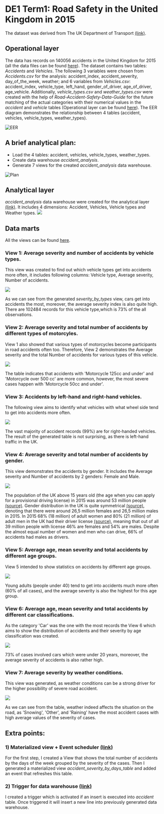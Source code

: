 # DE1 Term1: Road Safety in the United Kingdom in 2015
The dataset was derived from The UK Department of Transport [(link)](https://data.gov.uk/dataset/cb7ae6f0-4be6-4935-9277-47e5ce24a11f/road-safety-data).
## Operational layer
The data has records on 140056 accidents in the United Kingdom for 2015 (all the data files can be found [here](https://github.com/alimadt/data_engineering_1/blob/master/Term1/data.zip)). The dataset contains two tables: *Accidents* and *Vehicles*. The following 3 variables were chosen from *Accidents.csv* for the analysis: accident_index, accident_severity, day_of_the_week, weather; and 6 variables from *Vehicles.csv*: accident_index, vehicle_type, left_hand, gender_of_driver, age_of_driver, age_vehicle.
Additionally, *vehicle_types.csv* and *weather_types.csv* were created with the help of *Road-Accident-Safety-Data-Guide* for the future matching of the actual categories with their numerical values in the *accident* and *vehicle* tables (Operational layer can be found [here](https://github.com/alimadt/data_engineering_1/blob/master/Term1/road_safety.sql)).
The EER diagram demonstrates the relationship between 4 tables (accident, vehicles, vehicle_types, weather_types).

![EER](https://github.com/alimadt/data_engineering_1/blob/master/Term1/eer.png)

## A brief analytical plan:
- Load the 4 tables: accident, vehicles, vehicle_types, weather_types.
- Create data warehouse *accident_analysis*.
- Generate 7 views for the created *accident_analysis* data warehouse.

![Plan](https://github.com/alimadt/data_engineering_1/blob/master/Term1/analytical_layer.png)

## Analytical layer
*accident_analysis* data warehouse were created for the analytical layer [(link)](https://github.com/alimadt/data_engineering_1/blob/master/Term1/data_warehouse.sql). It includes 4 dimensions: Accident, Vehicles, Vehicle types and Weather types.
![](https://github.com/alimadt/data_engineering_1/blob/master/Term1/accident_analysis.png)

## Data marts
All the views can be found [here](https://github.com/alimadt/data_engineering_1/blob/master/Term1/data_warehouse.sql).
### View 1: Average severity and number of accidents by vehicle types.
This view was created to find out which vehicle types get into accidents more often, it includes following columns: Vehicle type, Average severity, Number of accidents.

![](https://github.com/alimadt/data_engineering_1/blob/master/Term1/pictures%20for%20views/view1.png)

As we can see from the generated *severity_by_types* view, cars get into accidents the most, moreover, the average severity index is also quite high. There are 102484 records for this vehicle type,which is 73% of the all observations. 

### View 2: Average severity and total number of accidents by different types of motorcyles.
View 1 also showed that various types of motorcycles become participants in road accidents often too. Therefore, View 2 demonstrates the Average severity and the total Number of accidents for various types of this vehicle.

![](https://github.com/alimadt/data_engineering_1/blob/master/Term1/pictures%20for%20views/view2.png)

The table indicates that accidents with 'Motorcycle 125cc and under' and 'Motorcycle over 500 cc' are more common, however, the most severe cases happen with 'Motorcycle 50cc and under'. 

### View 3: Accidents by left-hand and right-hand vehicles.
The following view aims to identify what vehicles with what wheel side tend to get into accidents more often. 

![](https://github.com/alimadt/data_engineering_1/blob/master/Term1/pictures%20for%20views/view3.png)

The vast majority of accident records (99%) are for right-handed vehicles. The result of the generated table is not surprising, as there is left-hand traffic in the UK.

### View 4: Average severity and total number of accidents by gender.
This view demonstrates the accidents by gender. It includes the Average severity and Number of accidents by 2 genders: Female and Male.

![](https://github.com/alimadt/data_engineering_1/blob/master/Term1/pictures%20for%20views/view4.png)

The population of the UK above 15 years old (the age when you can apply for a provisional driving license) in 2015 was around 53 million people [(source)](https://statswales.gov.wales/catalogue/population-and-migration/population/estimates/nationallevelpopulationestimates-by-year-age-ukcountry). Gender distribution in the UK is quite symmetrical [(source)](https://www.ons.gov.uk/peoplepopulationandcommunity/populationandmigration/populationestimates/bulletins/annualmidyearpopulationestimates/mid2015), denoting that there were around 26,5 million females and 26,5 million males in 2015. In 2015 68% (18 million) of adult women and 80% (21 million) of adult men in the UK had their driver license [(source)](https://www.statista.com/statistics/314886/percentage-of-adults-holding-driving-licences-england/), meaning that out of all 39 million people with license 46% are females and 54% are males.
Despite the almost equal number of women and men who can drive, 66% of accidents had males as drivers.

### View 5: Average age, mean severity and total accidents by different age groups.
View 5 intended to show statistics on accidents by different age groups.

![](https://github.com/alimadt/data_engineering_1/blob/master/Term1/pictures%20for%20views/view5.png)

Young adults (people under 40) tend to get into accidents much more often (60% of all cases), and the average severity is also the highest for this age group.

### View 6: Average age, mean severity and total accidents by different car classifications.
As the category 'Car' was the one with the most records the View 6 which aims to show the distribution of accidents and their severity by age classification was created.

![](https://github.com/alimadt/data_engineering_1/blob/master/Term1/pictures%20for%20views/view6.png)

73% of cases involved cars which were under 20 years, moreover, the average severity of accidents is also rather high.

### View 7: Average severity by weather conditions.
This view was generated, as weather conditions can be a strong driver for the higher possibility of severe road accident.

![](https://github.com/alimadt/data_engineering_1/blob/master/Term1/pictures%20for%20views/view7.png)

As we can see from the table, weather indeed affects the situation on the road, as 'Snowing', 'Other', and 'Raining' have the most accident cases with high average values of the severity of cases.

## Extra points:
### 1) Materialized view + Event scheduler [(link)](https://github.com/alimadt/data_engineering_1/blob/master/Term1/materialized_view.sql)
For the first step, I created a View that shows the total number of accidents by the days of the week grouped by the severity of the cases. Then I generated a materialized view *accident_severity_by_days_table* and added an event that refreshes this table.

### 2) Trigger for data warehouse [(link)](https://github.com/alimadt/data_engineering_1/blob/master/Term1/trigger_for_warehouse.sql)
I created a trigger which is activated if an insert is executed into *accident* table. Once triggered it will insert a new line into previously generated data warehouse.


